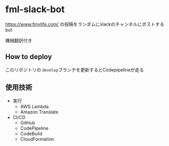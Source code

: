 # fml-slack-bot

https://www.fmylife.com/ の投稿をランダムにslackのチャンネルにポストするbot

機械翻訳付き

## How to deploy

このリポジトリの `develop`ブランチを更新するとCodepipelineが走る


## 使用技術

- 実行
  - AWS Lambda
  - Amazon Translate
- CI/CD
  - GitHub
  - CodePipeline
  - CodeBuild
  - CloudFormation
